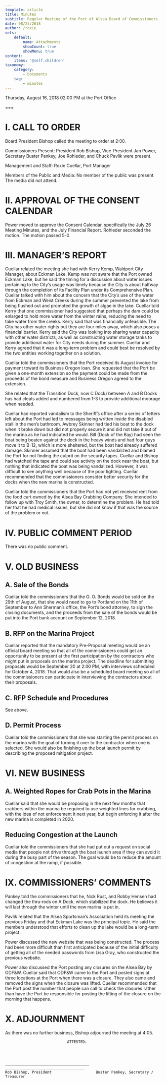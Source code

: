 ```yaml
---
template: article
title: Minutes
subtitle: Regular Meeting of the Port of Alsea Board of Commissioners
date: 08/23/2018
author: /roxie
sets:
    default:
        name: Attachments
        showCount: true
        showMenu: true
content:
    items: '@self.children'
taxonomy:
    category: 
        - Documents
    tag: 
        - minutes
---
```


Thursday, August 16, 2018 02:00 PM at the Port Office

===


# I. CALL TO ORDER

Board President Bishop called the meeting to order at 2:00.

Commissioners Present:  President Rob Bishop, Vice-President Jan Power, Secretary Buster Pankey, Joe Rohleder, and Chuck Pavlik were present.

Management and Staff:  Roxie Cuellar, Port Manager

Members of the Public and Media:	   No member of the public was present.  The media did not attend.

# II. APPROVAL OF THE CONSENT CALENDAR

Power moved to approve the Consent Calendar, specifically the July 26 Meeting Minutes, and the July Financial Report.  Rohleder seconded the motion.  The motion passed 5-0.

# III. MANAGER’S REPORT

Cuellar related the meeting she had with Kerry Kemp, Waldport City Manager, about Eckman Lake.  Kemp was not aware that the Port owned Eckman Lake, but he said the timing for a discussion about water issues pertaining to the City’s usage was timely because the City is about halfway through the completion of its Facility Plan under its Comprehensive Plan.  Cuellar talked with him about the concern that the City’s use of the water from Eckman and Weist Creeks during the summer prevented the lake from being flushed out and promoted the growth of algae in the lake.  Cuellar told Kerry that one commissioner had suggested that perhaps the dam could be enlarged to hold more water from the winter rains, reducing the need to take water from the creeks.  Kerry said that was financially unfeasible.  The City has other water rights but they are four miles away, which also poses a financial barrier.  Kerry said the City was looking into sharing water capacity with other water districts, as well as constructing water storage tanks to provide additional water for City needs during the summer.  Cuellar and Kerry agreed that it was a long-term problem and could best be resolved by the two entities working together on a solution.

Cuellar told the commissioners that the Port received its August invoice for payment toward its Business Oregon loan.  She requested that the Port be given a one-month extension so the payment could be made from the proceeds of the bond measure and Business Oregon agreed to the extension.

She related that the Transition Dock, now C Dock) between A and B Docks has had cleats added and numbered from 1-3 to provide additional moorage when needed.

Cuellar had reported vandalism to the Sheriff’s office after a series of letters left about the Port had led to messages being written inside the disabled stall in the men’s bathroom.  Awbrey Skinner had tied his boat to the dock when it broke down but did not properly secure it and did not take it out of the marina as he had indicated he would.  Bill (Dock of the Bay) had seen the boat being beaten against the dock in the heavy winds and had four guys move it to B-12, which is more sheltered, but the boat had already suffered damage.  Skinner assumed that the boat had been vandalized and blamed the Port for not finding the culprit on the security tapes.  Cuellar and Bishop had watched the tape and could see activity on the dock near the boat, but nothing that indicated the boat was being vandalized.  However, it was difficult to see anything well because of the poor lighting.  Cuellar recommended that the commissioners consider better security for the docks when the new marina is constructed.

Cuellar told the commissioners that the Port had not yet received rent from the food cart owned by the Alsea Bay Crabbing Company.  She intended to follow up with Troy Smith, the owner, to determine the problem.  He had told her that he had medical issues, but she did not know if that was the source of the problem or not.

# IV. PUBLIC COMMENT PERIOD

There was no public comment.

# V.  OLD BUSINESS

## A.   	Sale of the Bonds

Cuellar told the commissioners that the G. O. Bonds would be sold on the 29th of August, that she would need to go to Portland on the 11th of September to Ann Sherman’s office, the Port’s bond attorney, to sign the closing documents, and the proceeds from the sale of the bonds would be put into the Port bank account on September 12, 2018.

## B.   	RFP on the Marina Project

Cuellar reported that the mandatory Pre-Proposal meeting would be an official board meeting so that all of the commissioners could get an opportunity to be present at the first participation by the contractors who might put in proposals on the marina project.  The deadline for submitting proposals would be September 20 at 2:00 PM, with interviews scheduled for October 4, 2018.  That would also be a scheduled board meeting so all of the commissioners can participate in interviewing the contractors about their proposals.

## C.  	RFP Schedule and Procedures

See above.

## D.   	Permit Process

Cuellar told the commissioners that she was starting the permit process on the marina with the goal of turning it over to the contractor when one is selected.  She would also be finishing up the boat launch permit by describing the proposed mitigation project.


# VI. NEW BUSINESS

## A.  	Weighted Ropes for Crab Pots in the Marina

Cuellar said that she would be proposing in the next few months that crabbers within the marina be required to use weighted lines for crabbing, with the idea of not enforcement it next year, but begin enforcing it after the new marina is completed in 2020.

## Reducing Congestion at the Launch

Cuellar told the commissioners that she had put out a request on social media that people not drive through the boat launch area if they can avoid it during the busy part of the season.  The goal would be to reduce the amount of congestion at the ramp, if possible.

# IX. COMMISSIONERS’ COMMENTS

Pankey told the commissioners that he, Nick Rust, and Robby Hensen had changed the thru-rods on A Dock, which stabilized the dock.  He believes it will last through the winter until the new marina is put in.

Pavlik related that the Alsea Sportsman’s Association held its meeting the previous Friday and that Eckman Lake was the principal topic.  He said the members understood that efforts to clean up the lake would be a long-term project.

Power discussed the new website that was being constructed.  The process had been more difficult than first anticipated because of the initial difficulty of getting all of the needed passwords from Lisa Gray, who constructed the previous website.

Power also discussed the Port posting any closures on the Alsea Bay by ODF&W.  Cuellar said that ODF&W came to the Port and posted signs at three locations at the Port when there was a closure.  They also came and removed the signs when the closure was lifted.  Cuellar recommended that the Port post the number that people can call to check the closures rather than have the Port be responsible for posting the lifting of the closure on the morning that happens.

# X. 	ADJOURNMENT

As there was no further business, Bishop adjourned the meeting at 4:05.


								ATTESTED:




    ______________________________________	____________________________________
    Rob Bishop, President					 Buster Pankey, Secretary / Treasurer















